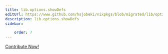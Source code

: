 ```yaml
---
title: lib.options.showDefs
editUrl: https://www.github.com/hsjobeki/nixpkgs/blob/migrated/lib/options.nix#L442C14
description: lib.options.showDefs
sidebar:

    order: 7
---
```


<a href="https://www.github.com/hsjobeki/nixpkgs/blob/migrated/lib/options.nix#L442C14">Contribute Now!</a>



